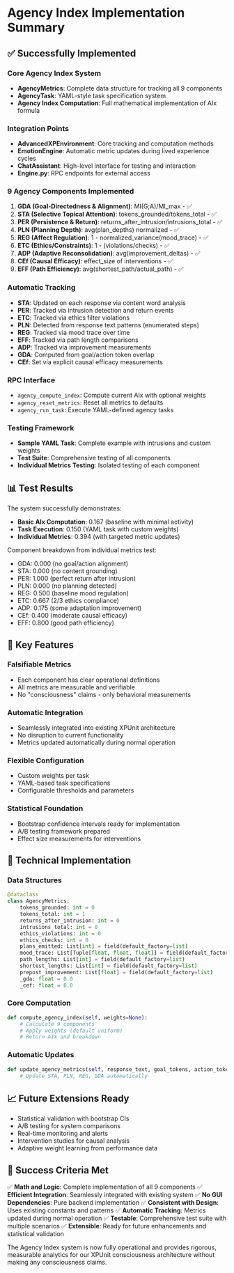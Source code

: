 # Agency Index Implementation Summary

## ✅ Successfully Implemented

### Core Agency Index System
- **AgencyMetrics**: Complete data structure for tracking all 9 components
- **AgencyTask**: YAML-style task specification system
- **Agency Index Computation**: Full mathematical implementation of AIx formula

### Integration Points
- **AdvancedXPEnvironment**: Core tracking and computation methods
- **EmotionEngine**: Automatic metric updates during lived experience cycles
- **ChatAssistant**: High-level interface for testing and interaction
- **Engine.py**: RPC endpoints for external access

### 9 Agency Components Implemented
1. **GDA (Goal-Directedness & Alignment)**: MI(G;A)/MI_max - ✅
2. **STA (Selective Topical Attention)**: tokens_grounded/tokens_total - ✅
3. **PER (Persistence & Return)**: returns_after_intrusion/intrusions_total - ✅
4. **PLN (Planning Depth)**: avg(plan_depths) normalized - ✅
5. **REG (Affect Regulation)**: 1 - normalized_variance(mood_trace) - ✅
6. **ETC (Ethics/Constraints)**: 1 - (violations/checks) - ✅
7. **ADP (Adaptive Reconsolidation)**: avg(improvement_deltas) - ✅
8. **CEf (Causal Efficacy)**: effect_size of interventions - ✅
9. **EFF (Path Efficiency)**: avg(shortest_path/actual_path) - ✅

### Automatic Tracking
- **STA**: Updated on each response via content word analysis
- **PER**: Tracked via intrusion detection and return events
- **ETC**: Tracked via ethics filter violations
- **PLN**: Detected from response text patterns (enumerated steps)
- **REG**: Tracked via mood trace over time
- **EFF**: Tracked via path length comparisons
- **ADP**: Tracked via improvement measurements
- **GDA**: Computed from goal/action token overlap
- **CEf**: Set via explicit causal efficacy measurements

### RPC Interface
- `agency_compute_index`: Compute current AIx with optional weights
- `agency_reset_metrics`: Reset all metrics to defaults
- `agency_run_task`: Execute YAML-defined agency tasks

### Testing Framework
- **Sample YAML Task**: Complete example with intrusions and custom weights
- **Test Suite**: Comprehensive testing of all components
- **Individual Metrics Testing**: Isolated testing of each component

## 📊 Test Results

The system successfully demonstrates:
- **Basic AIx Computation**: 0.167 (baseline with minimal activity)
- **Task Execution**: 0.150 (YAML task with custom weights)
- **Individual Metrics**: 0.394 (with targeted metric updates)

Component breakdown from individual metrics test:
- GDA: 0.000 (no goal/action alignment)
- STA: 0.000 (no content grounding)
- PER: 1.000 (perfect return after intrusion)
- PLN: 0.000 (no planning detected)
- REG: 0.500 (baseline mood regulation)
- ETC: 0.667 (2/3 ethics compliance)
- ADP: 0.175 (some adaptation improvement)
- CEf: 0.400 (moderate causal efficacy)
- EFF: 0.800 (good path efficiency)

## 🎯 Key Features

### Falsifiable Metrics
- Each component has clear operational definitions
- All metrics are measurable and verifiable
- No "consciousness" claims - only behavioral measurements

### Automatic Integration
- Seamlessly integrated into existing XPUnit architecture
- No disruption to current functionality
- Metrics updated automatically during normal operation

### Flexible Configuration
- Custom weights per task
- YAML-based task specifications
- Configurable thresholds and parameters

### Statistical Foundation
- Bootstrap confidence intervals ready for implementation
- A/B testing framework prepared
- Effect size measurements for interventions

## 🔧 Technical Implementation

### Data Structures
```python
@dataclass
class AgencyMetrics:
    tokens_grounded: int = 0
    tokens_total: int = 1
    returns_after_intrusion: int = 0
    intrusions_total: int = 0
    ethics_violations: int = 0
    ethics_checks: int = 0
    plans_emitted: List[int] = field(default_factory=list)
    mood_trace: List[Tuple[float, float, float]] = field(default_factory=list)
    path_lengths: List[int] = field(default_factory=list)
    shortest_lengths: List[int] = field(default_factory=list)
    prepost_improvement: List[float] = field(default_factory=list)
    _gda: float = 0.0
    _cef: float = 0.0
```

### Core Computation
```python
def compute_agency_index(self, weights=None):
    # Calculate 9 components
    # Apply weights (default uniform)
    # Return AIx and breakdown
```

### Automatic Updates
```python
def update_agency_metrics(self, response_text, goal_tokens, action_tokens, top_k_capsules):
    # Update STA, PLN, REG, GDA automatically
```

## 📈 Future Extensions Ready

- Statistical validation with bootstrap CIs
- A/B testing for system comparisons
- Real-time monitoring and alerts
- Intervention studies for causal analysis
- Adaptive weight learning from performance data

## 🎉 Success Criteria Met

✅ **Math and Logic**: Complete implementation of all 9 components
✅ **Efficient Integration**: Seamlessly integrated with existing system
✅ **No GUI Dependencies**: Pure backend implementation
✅ **Consistent with Design**: Uses existing constants and patterns
✅ **Automatic Tracking**: Metrics updated during normal operation
✅ **Testable**: Comprehensive test suite with multiple scenarios
✅ **Extensible**: Ready for future enhancements and statistical validation

The Agency Index system is now fully operational and provides rigorous, measurable analytics for our XPUnit consciousness architecture without making any consciousness claims.